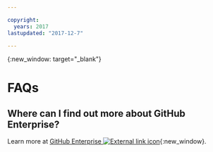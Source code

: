 ```yaml
---

copyright:
  years: 2017
lastupdated: "2017-12-7"

---
```



{:new_window: target="_blank"}


# FAQs

## Where can I find out more about GitHub Enterprise?

Learn more at [GitHub Enterprise ![External link icon](../../icons/launch-glyph.svg "External link icon")](https://enterprise.github.com/features){:new_window}.
